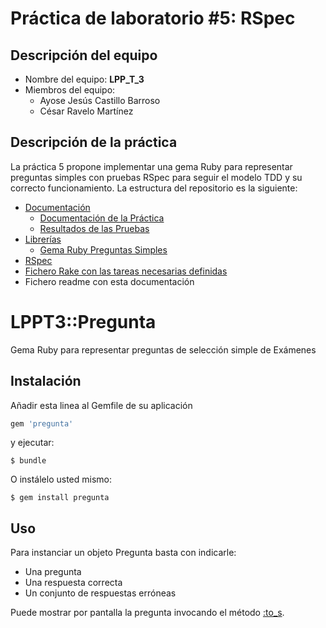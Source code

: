 Práctica de laboratorio #5: RSpec
=======================

## Descripción del equipo

  * Nombre del equipo: **LPP_T_3**
  * Miembros del equipo:
    * Ayose Jesús Castillo Barroso
    * César Ravelo Martínez

## Descripción de la práctica

  La práctica 5 propone implementar una gema Ruby para representar preguntas simples con pruebas RSpec para seguir el modelo TDD y su correcto funcionamiento. La estructura del repositorio es la siguiente:

  * [Documentación](doc/)
    * [Documentación de la Práctica](doc/prct5.pdf)
    * [Resultados de las Pruebas](doc/pruebas/index.html)
  * [Librerías](lib/)
    * [Gema Ruby Preguntas Simples](lib/pregunta/base.rb)
  * [RSpec](spec/)
  * [Fichero Rake con las tareas necesarias definidas](Rakefile)
  * Fichero readme con esta documentación




# LPPT3::Pregunta

Gema Ruby para representar preguntas de selección simple de Exámenes

## Instalación


Añadir esta linea al Gemfile de su aplicación


```ruby
gem 'pregunta'
```

y ejecutar:

    $ bundle

O instálelo usted mismo:

    $ gem install pregunta

## Uso

Para instanciar un objeto Pregunta basta con indicarle:

* Una pregunta
* Una respuesta correcta
* Un conjunto de respuestas erróneas

Puede mostrar por pantalla la pregunta invocando el método [:to_s](lib/pregunta/base.rb).
